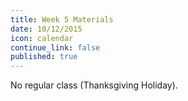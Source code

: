 ```yaml
---
title: Week 5 Materials
date: 10/12/2015
icon: calendar
continue_link: false
published: true
---
```


No regular class (Thanksgiving Holiday).
